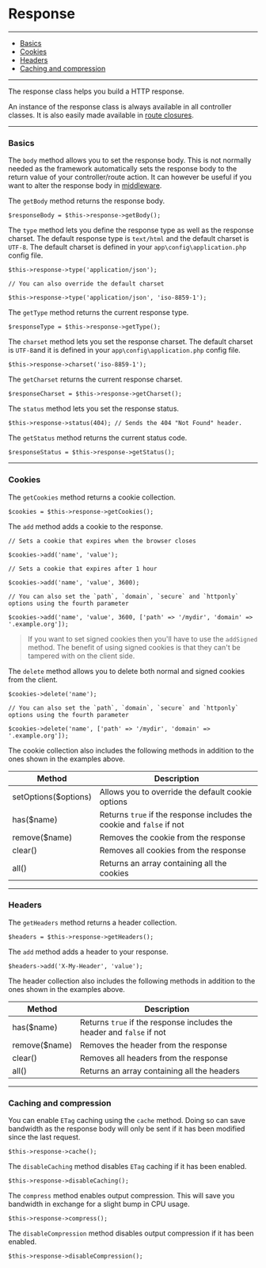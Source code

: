# Response

--------------------------------------------------------

* [Basics](#basics)
* [Cookies](#cookies)
* [Headers](#headers)
* [Caching and compression](#caching_and_compression)

--------------------------------------------------------

The response class helps you build a HTTP response.

An instance of the response class is always available in all controller classes. It is also easily made available in [route closures](:base_url:/docs/:version:/routing-and-controllers:routing#basics).

--------------------------------------------------------

<a id="basics"></a>

### Basics

The ```body``` method allows you to set the response body. This is not normally needed as the framework automatically sets the response body to the return value of your controller/route action. It can however be useful if you want to alter the response body in [middleware](:base_url:/docs/:version:/routing-and-controllers:routing#route_middleware).

The ```getBody``` method returns the response body.

	$responseBody = $this->response->getBody();

The ```type``` method lets you define the response type as well as the response charset. The default response type is ```text/html``` and the default charset is ```UTF-8```. The default charset is defined in your ```app\config\application.php``` config file.

	$this->response->type('application/json');

	// You can also override the default charset

	$this->response->type('application/json', 'iso-8859-1');

The ```getType``` method returns the current response type.

	$responseType = $this->response->getType();

The ```charset``` method lets you set the response charset. The default charset is ```UTF-8```and it is defined in your ```app\config\application.php``` config file.

	$this->response->charset('iso-8859-1');

The ```getCharset``` returns the current response charset.

	$responseCharset = $this->response->getCharset();

The ```status``` method lets you set the response status.

	$this->response->status(404); // Sends the 404 "Not Found" header.

The ```getStatus``` method returns the current status code.

	$responseStatus = $this->response->getStatus();

--------------------------------------------------------

<a id="cookies"></a>

### Cookies

The `getCookies` method returns a cookie collection.

	$cookies = $this->response->getCookies();

The `add` method adds a cookie to the response.

	// Sets a cookie that expires when the browser closes

	$cookies->add('name', 'value');

	// Sets a cookie that expires after 1 hour

	$cookies->add('name', 'value', 3600);

	// You can also set the `path`, `domain`, `secure` and `httponly` options using the fourth parameter

	$cookies->add('name', 'value', 3600, ['path' => '/mydir', 'domain' => '.example.org']);

> If you want to set signed cookies then you'll have to use the `addSigned` method. The benefit of using signed cookies is that they can't be tampered with on the client side.

The `delete` method allows you to delete both normal and signed cookies from the client.

	$cookies->delete('name');

	// You can also set the `path`, `domain`, `secure` and `httponly` options using the fourth parameter

	$cookies->delete('name', ['path' => '/mydir', 'domain' => '.example.org']);

The cookie collection also includes the following methods in addition to the ones shown in the examples above.

| Method               | Description                                                           |
|----------------------|-----------------------------------------------------------------------|
| setOptions($options) | Allows you to override the default cookie options                     |
| has($name)           | Returns `true` if the response includes the cookie and `false` if not |
| remove($name)        | Removes the cookie from the response                                  |
| clear()              | Removes all cookies from the response                                 |
| all()                | Returns an array containing all the cookies                           |

--------------------------------------------------------

<a id="headers"></a>

### Headers

The `getHeaders` method returns a header collection.

	$headers = $this->response->getHeaders();

The `add` method adds a header to your response.

	$headers->add('X-My-Header', 'value');

The header collection also includes the following methods in addition to the ones shown in the examples above.

| Method        | Description                                                           |
|---------------|-----------------------------------------------------------------------|
| has($name)    | Returns `true` if the response includes the header and `false` if not |
| remove($name) | Removes the header from the response                                  |
| clear()       | Removes all headers from the response                                 |
| all()         | Returns an array containing all the headers                           |


--------------------------------------------------------

<a id="caching_and_compression"></a>

### Caching and compression

You can enable ```ETag``` caching using the ```cache``` method. Doing so can save bandwidth as the response body will only be sent if it has been modified since the last request.

	$this->response->cache();

The ```disableCaching``` method disables ```ETag``` caching if it has been enabled.

	$this->response->disableCaching();

The ```compress``` method enables output compression. This will save you bandwidth in exchange for a slight bump in CPU usage.

	$this->response->compress();

The ```disableCompression``` method disables output compression if it has been enabled.

	$this->response->disableCompression();
